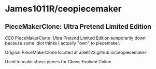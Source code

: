 # James1011R/ceopiecemaker
## PieceMakerClone: Ultra Pretend Limited Edition

CEO PieceMakerClone: Ultra Pretend Limited Edition temporarily down because some idiot thinks I actually "own" to piecemaker.

Original PieceMakerClone located at aplet123.github.io/ceopiecemaker

Used to make chess pieces for Chess Evolved Online.
